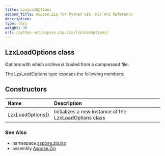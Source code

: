 ```yaml
---
title: LzxLoadOptions
second_title: Aspose.Zip for Python via .NET API Reference
description: 
type: docs
weight: 30
url: /python-net/aspose.zip.lzx/lzxloadoptions/
---
```


## LzxLoadOptions class

Options with which archive is loaded from a compressed file.

The LzxLoadOptions type exposes the following members:
## Constructors
| Name | Description |
| :- | :- |
|LzxLoadOptions()|Initializes a new instance of the LzxLoadOptions class|

### See Also

* namespace [aspose.zip.lzx](/zip/python-net/aspose.zip.lzx/)
* assembly [Aspose.Zip](/zip/python-net/)

